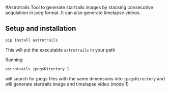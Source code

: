 #Astrotrails
Tool to generate startrails images by stacking consecutive acquisition in jpeg format. It can also generate timelapse videos.

## Setup and installation

```bash
pip install astrotrails
```

This will put the executable `astrotrails` in your path 

Running
```bash
astrotrails jpegsDirectory 1
```
will search for jpegs files with the same dimensions into `jpegsDirectory` and will generate startrails image and timelapse video (mode 1)

